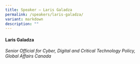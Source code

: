 ```yaml
---
title: Speaker – Laris Galadza
permalink: /speakers/laris-galadza/
variant: markdown
description: ""
---
```

#### **Laris Galadza**

*Senior Official for Cyber, Digital and Critical Technology Policy, <br> Global Affairs Canada*